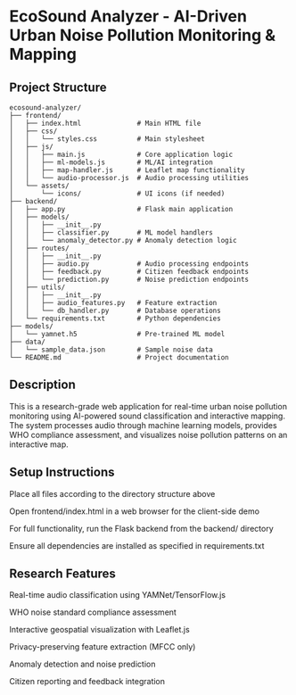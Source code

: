 # EcoSound Analyzer - AI-Driven Urban Noise Pollution Monitoring & Mapping


## Project Structure
```
ecosound-analyzer/
├── frontend/
│   ├── index.html              # Main HTML file
│   ├── css/
│   │   └── styles.css          # Main stylesheet
│   ├── js/
│   │   ├── main.js             # Core application logic
│   │   ├── ml-models.js        # ML/AI integration
│   │   ├── map-handler.js      # Leaflet map functionality
│   │   └── audio-processor.js  # Audio processing utilities
│   └── assets/
│       └── icons/              # UI icons (if needed)
├── backend/
│   ├── app.py                  # Flask main application
│   ├── models/
│   │   ├── __init__.py
│   │   ├── classifier.py       # ML model handlers
│   │   └── anomaly_detector.py # Anomaly detection logic
│   ├── routes/
│   │   ├── __init__.py
│   │   ├── audio.py            # Audio processing endpoints
│   │   ├── feedback.py         # Citizen feedback endpoints
│   │   └── prediction.py       # Noise prediction endpoints
│   ├── utils/
│   │   ├── __init__.py
│   │   ├── audio_features.py   # Feature extraction
│   │   └── db_handler.py       # Database operations
│   └── requirements.txt        # Python dependencies
├── models/
│   └── yamnet.h5               # Pre-trained ML model
├── data/
│   └── sample_data.json        # Sample noise data
└── README.md                   # Project documentation
```

## Description
This is a research-grade web application for real-time urban noise pollution monitoring using AI-powered sound classification and interactive mapping. The system processes audio through machine learning models, provides WHO compliance assessment, and visualizes noise pollution patterns on an interactive map.

## Setup Instructions
Place all files according to the directory structure above

Open frontend/index.html in a web browser for the client-side demo

For full functionality, run the Flask backend from the backend/ directory

Ensure all dependencies are installed as specified in requirements.txt

## Research Features
Real-time audio classification using YAMNet/TensorFlow.js

WHO noise standard compliance assessment

Interactive geospatial visualization with Leaflet.js

Privacy-preserving feature extraction (MFCC only)

Anomaly detection and noise prediction

Citizen reporting and feedback integration